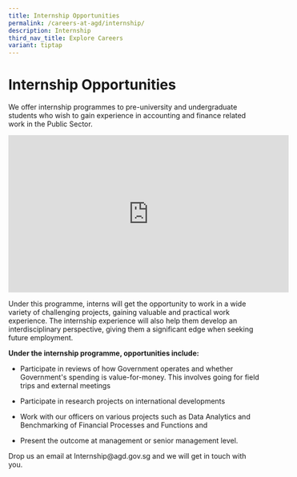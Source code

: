 ```yaml
---
title: Internship Opportunities
permalink: /careers-at-agd/internship/
description: Internship
third_nav_title: Explore Careers
variant: tiptap
---
```

<h1>Internship Opportunities</h1>
<p>We offer internship programmes to pre-university and undergraduate students
who wish to gain experience in accounting and finance related work in the
Public Sector.</p>
<div class="iframe-wrapper">
<iframe height="315" width="560" allowfullscreen="true" frameborder="0" src="https://www.youtube.com/embed/6e56NB6t3jE?si=1g9S_H-g0XK0ZQbJ&amp;vq=hd1080p"></iframe>
</div>
<p>Under this programme, interns will get the opportunity to work in a wide
variety of challenging projects, gaining valuable and practical work experience.
The internship experience will also help them develop an interdisciplinary
perspective, giving them a significant edge when seeking future employment.</p>
<p><strong>Under the internship programme, opportunities include:</strong>
</p>
<ul data-tight="true" class="tight">
<li>
<p>Participate in reviews of how Government operates and whether Government's
spending is value-for-money. This involves going for field trips and external
meetings</p>
</li>
<li>
<p>Participate in research projects on international developments</p>
</li>
<li>
<p>Work with our officers on various projects such as Data Analytics and
Benchmarking of Financial Processes and Functions and</p>
</li>
<li>
<p>Present the outcome at management or senior management level.</p>
</li>
</ul>
<p>Drop us an email at Internship@agd.gov.sg and we will get in touch with
you.</p>